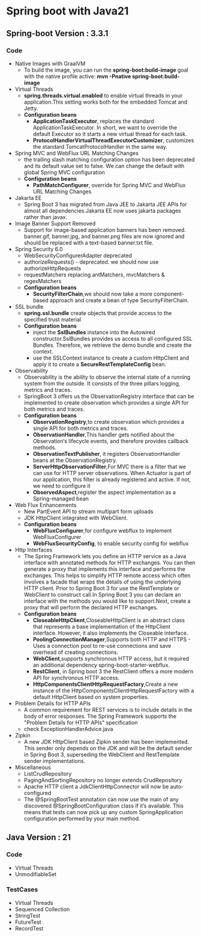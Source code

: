 # Spring boot with Java21

## Spring-boot Version : 3.3.1

### **Code**
- Native Images with GraalVM
  - To build the image, you can run the **spring-boot:build-image** goal with the native profile active: **mvn -Pnative spring-boot:build-image**
- Virtual Threads
  - **spring.threads.virtual.enabled** to enable virtual threads in your application.This setting works both for the embedded Tomcat and Jetty.
  - **Configuration beans**
    - **ApplicationTaskExecutor**, replaces the standard ApplicationTaskExecutor. In short, we want to override the default Executor so it starts a new virtual thread for each task. 
    - **ProtocolHandlerVirtualThreadExecutorCustomizer**, customizes the standard TomcatProtocolHandler in the same way.
- Spring MVC and WebFlux URL Matching Changes
  - the trailing slash matching configuration option has been deprecated and its default value set to false. We can change the default with global Spring MVC configuration
  - **Configuration beans**
    - **PathMatchConfigurer**, override for Spring MVC and WebFlux URL Matching Changes
- Jakarta EE
  - Spring Boot 3 has migrated from Java JEE to Jakarta JEE APIs for almost all dependencies.Jakarta EE now uses jakarta packages rather than javax. 
- Image Banner Support Removed 
  - Support for image-based application banners has been removed. banner.gif, banner.jpg, and banner.png files are now ignored and should be replaced with a text-based banner.txt file.
- Spring Security 6.0
  - WebSecurityConfigurerAdapter deprecated
  - authorizeRequests() - deprecated. we should now use authorizeHttpRequests
  - requestMatchers replacing antMatchers, mvcMatchers & regexMatchers
  - **Configuration beans**
    - **SecurityFilterChain**,we should now take a more component-based approach and create a bean of type SecurityFilterChain.
- SSL bundle
  - **spring.ssl.bundle** create objects that provide access to the specified trust material
  - **Configuration beans**
    - inject the **SslBundles** instance into the Autowired constructor.SslBundles provides us access to all configured SSL Bundles. Therefore, we retrieve the demo bundle and create the context.
    - use the SSLContext instance to create a custom HttpClient and apply it to create a **SecureRestTemplateConfig** bean.
- Observability
    - Observability is the ability to observe the internal state of a running system from the outside. It consists of the three pillars logging, metrics and traces.
    - SpringBoot 3 offers us the ObservationRegistry interface that can be implemented to create observation which provides a single API for both metrics and traces.
    - **Configuration beans**
      - **ObservationRegistry**,to create observation which provides a single API for both metrics and traces.
      - **ObservationHandler**,This handler gets notified about the Observation‘s lifecycle events, and therefore provides callback methods.
      - **ObservationTextPublisher**, it registers ObservationHandler beans at the ObservationRegistry.
      - **ServerHttpObservationFilter**,For MVC there is a filter that we can use for HTTP server observations. When Actuator is part of our application, this filter is already registered and active. If not, we need to configure it
      - **ObservedAspect**,register the aspect implementation as a Spring-managed bean
- Web Flux Enhancements
  - New PartEvent API to stream multipart form uploads
  - JDK HttpClient integrated with WebClient.
  - **Configuration beans**
    - **WebFluxConfigurer**,for configure webflux to implement WebFluxConfigurer
    - **WebFluxSecurityConfig**, to enable security config for webflux
- Http Interfaces
    - The Spring Framework lets you define an HTTP service as a Java interface with annotated methods for HTTP exchanges. You can then generate a proxy that implements this interface and performs the exchanges. This helps to simplify HTTP remote access which often involves a facade that wraps the details of using the underlying HTTP client.
      Prior to Spring Boot 3 for use the RestTemplate or WebClient to construct call.In Spring Boot 3 you can declare an interface with the methods you would like to support.Next, create a proxy that will perform the declared HTTP exchanges.
    - **Configuration beans**
      - **CloseableHttpClient**,CloseableHttpClient is an abstract class that represents a base implementation of the HttpClient interface. However, it also implements the Closeable interface.
      - **PoolingConnectionManager**,Supports both HTTP and HTTPS - Uses a connection pool to re-use connections and save overhead of creating connections.
      - **WebClient**,supports synchronous HTTP access, but it required an additional dependency spring-boot-starter-webflux.
      - **RestClient**, in Spring boot 3 the RestClient offers a more modern API for synchronous HTTP access.
      - **HttpComponentsClientHttpRequestFactory**,Create a new instance of the HttpComponentsClientHttpRequestFactory with a default HttpClient based on system properties.
- Problem Details for HTTP APIs
    - A common requirement for REST services is to include details in the body of error responses. The Spring Framework supports the "Problem Details for HTTP APIs" specification
    - check ExceptionHandlerAdvice.java
- Zipkin
  - A new JDK HttpClient based Zipkin sender has been implemented. This sender only depends on the JDK and will be the default sender in Spring Boot 3, superseding the WebClient and RestTemplate sender implementations.
- Miscellaneous 
  - ListCrudRepository 
  - PagingAndSortingRepository no longer extends CrudRepository 
  - Apache HTTP client a JdkClientHttpConnector will now be auto-configured 
  - The @SpringBootTest annotation can now use the main of any discovered @SpringBootConfiguration class if it’s available. This means that tests can now pick up any custom SpringApplication configuration performed by your main method.

## Java Version : 21

### **Code**
- Virtual Threads
- UnmodifiableSet

### **TestCases**

- Virtual Threads
- Sequenced Collection
- StringTest
- FutureTest
- RecordTest